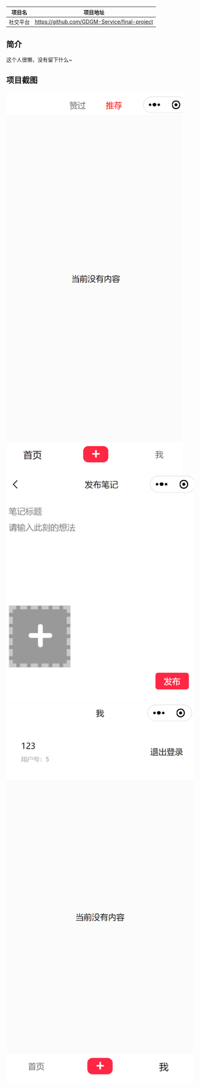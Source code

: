 |项目名    |项目地址                                     |
|:-------:|:-------------------------------------------:|
| 社交平台 |https://github.com/GDGM-Service/final-project|

## 简介

这个人很懒，没有留下什么~

## 项目截图
![](1.png)
![](2.png)
![](3.png)